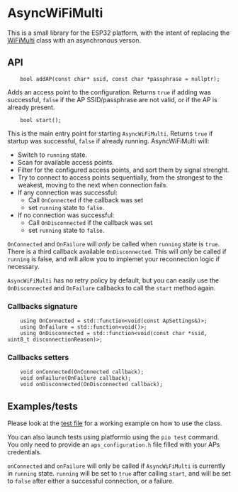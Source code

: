 # AsyncWiFiMulti

This is a small library for the ESP32 platform, with the intent of replacing the [WiFiMulti](https://github.com/espressif/arduino-esp32/blob/master/libraries/WiFi/src/WiFiMulti.h) class with an asynchronous verson.

## API

```
    bool addAP(const char* ssid, const char *passphrase = nullptr);
```
Adds an access point to the configuration. Returns `true` if adding was successful, `false` if the AP SSID/passphrase are not valid, or if the AP is already present.

```
    bool start();
```

This is  the main entry point for starting `AsyncWiFiMulti`. Returns `true` if startup was successful, `false` if already running.
AsyncWiFiMulti will:
 - Switch to `running` state.
 - Scan for available access points.
 - Filter for the configured access points, and sort them by signal strenght.
 - Try to connect to access points sequentially, from the strongest to the weakest, moving to the next when connection fails.
 - If any connection was successful:
   - Call `OnConnected` if the callback was set
   - set `running` state to `false`.
 - If no connection was successful:
   - Call `OnDisconnected` if the callback was set
   - set `running` state to `false`.

`OnConnected` and `OnFailure` will *only* be called when `running` state is `true`.
There is a third callback available `OnDisconnected`. This will *only* be called if `running` is false, and will allow you to implemet your reconnection logic if necessary.

`AsyncWiFiMulti` has no retry policy by default, but you can easily use the `OnDisconnected` and `OnFailure` callbacks to call the `start` method again.

### Callbacks signature

```
    using OnConnected = std::function<void(const ApSettings&)>;
    using OnFailure = std::function<void()>;
    using OnDisconnected = std::function<void(const char *ssid, uint8_t disconnectionReason)>;
```

### Callbacks setters

```
    void onConnected(OnConnected callback);
    void onFailure(OnFailure callback);
    void onDisconnected(OnDisconnected callback);
```

## Examples/tests

Please look at the [test file](test/main.cpp) for a working example on how to use the class.

You can also launch tests using platformio using the `pio test` command. You only need to provide an `aps_configuration.h` file filled with your APs credentials.



`onConnected` and `onFailure` will only be called if `AsyncWiFiMulti` is currently in `running` state. `running` will be set to `true` after calling `start`, 
and will be set to `false` after either a successful connection, or a failure.


